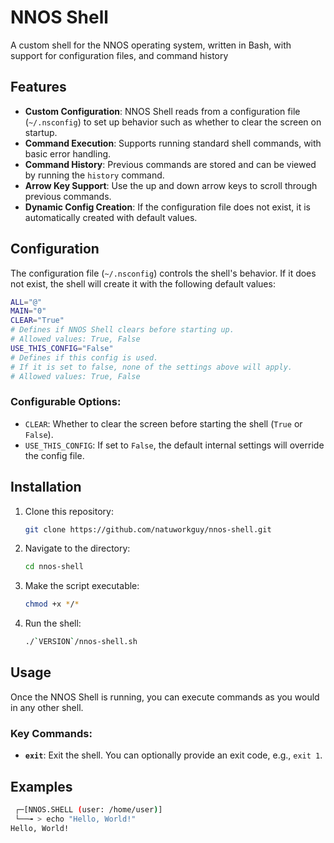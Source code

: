 # NNOS Shell

A custom shell for the NNOS operating system, written in Bash, with support for configuration files, and command history

## Features

- **Custom Configuration**: NNOS Shell reads from a configuration file (`~/.nsconfig`) to set up behavior such as whether to clear the screen on startup.
- **Command Execution**: Supports running standard shell commands, with basic error handling.
- **Command History**: Previous commands are stored and can be viewed by running the `history` command.
- **Arrow Key Support**: Use the up and down arrow keys to scroll through previous commands.
- **Dynamic Config Creation**: If the configuration file does not exist, it is automatically created with default values.

## Configuration

The configuration file (`~/.nsconfig`) controls the shell's behavior. If it does not exist, the shell will create it with the following default values:

```bash
ALL="@"
MAIN="0"
CLEAR="True"
# Defines if NNOS Shell clears before starting up.
# Allowed values: True, False
USE_THIS_CONFIG="False"
# Defines if this config is used.
# If it is set to false, none of the settings above will apply.
# Allowed values: True, False
```

### Configurable Options:

- `CLEAR`: Whether to clear the screen before starting the shell (`True` or `False`).
- `USE_THIS_CONFIG`: If set to `False`, the default internal settings will override the config file.

## Installation

1. Clone this repository:
   ```bash
   git clone https://github.com/natuworkguy/nnos-shell.git
   ```

2. Navigate to the directory:
   ```bash
   cd nnos-shell
   ```

3. Make the script executable:
   ```bash
   chmod +x */*
   ```

4. Run the shell:
   ```bash
   ./`VERSION`/nnos-shell.sh
   ```

## Usage

Once the NNOS Shell is running, you can execute commands as you would in any other shell. 

### Key Commands:
- **`exit`**: Exit the shell. You can optionally provide an exit code, e.g., `exit 1`.

## Examples

```bash
 ┌─[NNOS.SHELL (user: /home/user)]
 └──╼ > echo "Hello, World!"
Hello, World!
```
